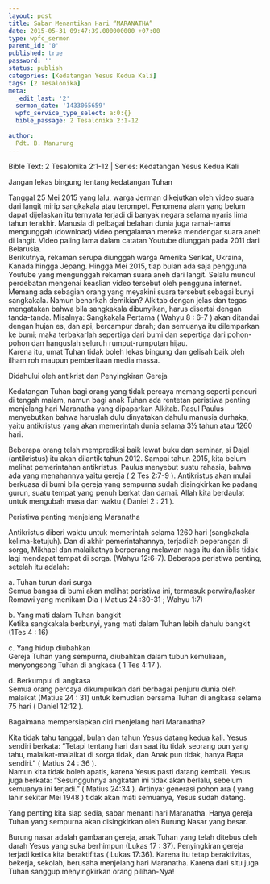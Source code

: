 ```yaml
---
layout: post
title: Sabar Menantikan Hari “MARANATHA”
date: 2015-05-31 09:47:39.000000000 +07:00
type: wpfc_sermon
parent_id: '0'
published: true
password: ''
status: publish
categories: [Kedatangan Yesus Kedua Kali]
tags: [2 Tesalonika]
meta:
  _edit_last: '2'
  sermon_date: '1433065659'
  wpfc_service_type_select: a:0:{}
  bible_passage: 2 Tesalonika 2:1-12
  
author:
  Pdt. B. Manurung
---
```

<p>Bible Text: 2 Tesalonika 2:1-12 | Series: Kedatangan Yesus Kedua Kali</p>
<p>Jangan lekas bingung tentang kedatangan Tuhan</p>
<p>Tanggal 25 Mei 2015 yang lalu, warga Jerman dikejutkan oleh video suara dari langit mirip sangkakala atau terompet. Fenomena alam yang belum dapat dijelaskan itu ternyata terjadi di banyak negara selama nyaris lima tahun terakhir. Manusia di pelbagai belahan dunia juga ramai-ramai mengunggah (download) video pengalaman mereka mendengar suara aneh di langit. Video paling lama dalam catatan Youtube diunggah pada 2011 dari Belarusia.<br />
Berikutnya, rekaman serupa diunggah warga Amerika Serikat, Ukraina, Kanada hingga Jepang. Hingga Mei 2015, tiap bulan ada saja pengguna Youtube yang mengunggah rekaman suara aneh dari langit. Selalu muncul perdebatan mengenai keaslian video tersebut oleh pengguna internet.<br />
Memang ada sebagian orang yang meyakini suara tersebut sebagai bunyi sangkakala. Namun benarkah demikian? Alkitab dengan jelas dan tegas mengatakan bahwa bila sangkakala dibunyikan, harus disertai dengan tanda-tanda. Misalnya: Sangkakala Pertama ( Wahyu 8 : 6-7 ) akan ditandai dengan  hujan es, dan api, bercampur darah; dan semuanya itu dilemparkan ke bumi; maka terbakarlah sepertiga dari bumi dan sepertiga dari pohon-pohon dan hanguslah seluruh rumput-rumputan hijau.<br />
Karena itu, umat Tuhan tidak boleh lekas bingung dan gelisah baik oleh ilham roh maupun pemberitaan media massa. </p>
<p>Didahului oleh antikrist dan Penyingkiran Gereja</p>
<p>Kedatangan Tuhan bagi orang yang tidak percaya memang seperti pencuri di tengah malam, namun bagi anak Tuhan ada rentetan peristiwa penting menjelang hari Maranatha yang dipaparkan Alkitab. Rasul Paulus menyebutkan bahwa haruslah dulu dinyatakan dahulu manusia durhaka, yaitu antikristus yang akan memerintah dunia selama 3½ tahun atau 1260 hari.</p>
<p>Beberapa orang telah memprediksi baik lewat buku dan seminar, si Dajal (antikristus) itu akan dilantik tahun 2012. Sampai tahun 2015, kita belum melihat pemerintahan antikristus. Paulus menyebut suatu rahasia, bahwa ada yang menahannya yaitu gereja ( 2 Tes 2:7-9 ). Antikristus akan mulai berkuasa di bumi bila gereja yang sempurna sudah disingkirkan ke padang gurun, suatu tempat yang penuh berkat dan damai. Allah kita berdaulat untuk mengubah masa dan waktu ( Daniel 2 : 21 ).</p>
<p>Peristiwa penting menjelang Maranatha</p>
<p>Antikristus diberi waktu untuk memerintah selama 1260 hari (sangkakala kelima-ketujuh). Dan di akhir pemerintahannya, terjadilah peperangan di sorga, Mikhael dan malaikatnya berperang melawan naga itu dan iblis tidak lagi mendapat tempat di sorga. (Wahyu 12:6-7). Beberapa peristiwa penting, setelah itu adalah:</p>
<p>a. Tuhan turun dari surga<br />
Semua bangsa di bumi akan melihat peristiwa ini, termasuk perwira/laskar Romawi yang menikam Dia ( Matius 24 :30-31 ;  Wahyu 1:7)</p>
<p>b. Yang mati dalam Tuhan bangkit<br />
Ketika sangkakala berbunyi, yang mati dalam Tuhan lebih dahulu bangkit (1Tes 4 : 16)</p>
<p>c. Yang hidup diubahkan<br />
Gereja Tuhan yang sempurna,  diubahkan dalam tubuh kemuliaan, menyongsong Tuhan di angkasa ( 1 Tes 4:17 ).</p>
<p>d. Berkumpul di angkasa<br />
Semua orang percaya dikumpulkan dari berbagai penjuru dunia oleh malaikat (Matius 24 : 31) untuk kemudian bersama Tuhan di angkasa selama 75 hari ( Daniel 12:12 ).   </p>
<p>Bagaimana mempersiapkan diri menjelang hari Maranatha?</p>
<p>Kita tidak tahu tanggal, bulan dan tahun Yesus datang kedua kali. Yesus sendiri berkata: ”Tetapi tentang hari dan saat itu tidak seorang pun yang tahu, malaikat-malaikat di sorga tidak, dan Anak pun tidak, hanya Bapa sendiri.” ( Matius 24 : 36 ).<br />
Namun kita tidak boleh apatis, karena Yesus pasti datang kembali. Yesus juga berkata: “Sesungguhnya angkatan ini tidak akan berlalu, sebelum semuanya ini terjadi.” ( Matius 24:34 ). Artinya: generasi pohon ara ( yang lahir sekitar Mei 1948 ) tidak akan mati semuanya, Yesus sudah datang.</p>
<p>Yang penting kita siap sedia, sabar menanti hari Maranatha. Hanya gereja Tuhan yang sempurna akan disingkirkan oleh Burung Nasar yang besar.</p>
<p>Burung nasar adalah gambaran gereja, anak Tuhan yang telah ditebus oleh darah Yesus yang suka berhimpun (Lukas 17 : 37).  Penyingkiran gereja terjadi ketika kita beraktifitas ( Lukas 17:36). Karena itu tetap beraktivitas, bekerja, sekolah, berusaha menjelang hari Maranatha. Karena dari situ juga Tuhan sanggup menyingkirkan orang pilihan-Nya!</p>
